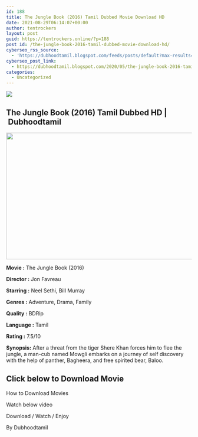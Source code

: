 ```yaml
---
id: 188
title: The Jungle Book (2016) Tamil Dubbed Movie Download HD
date: 2021-08-29T06:14:07+00:00
author: tentrockers
layout: post
guid: https://tentrockers.online/?p=188
post id: /the-jungle-book-2016-tamil-dubbed-movie-download-hd/
cyberseo_rss_source:
  - 'https://dubhoodtamil.blogspot.com/feeds/posts/default?max-results=150&start-index=301'
cyberseo_post_link:
  - https://dubhoodtamil.blogspot.com/2020/05/the-jungle-book-2016-tamil-dubbed-movie.html
categories:
  - Uncategorized
---
```

<div class="media_block">
  <img src="https://1.bp.blogspot.com/-cEAtbKfOr1M/XtInCpUbVzI/AAAAAAAABSs/eg9n2x0jkGYGJ-Nf37aFGSeMcuCgZPhxwCNcBGAsYHQ/s72-w609-h343-c/447041-the-jungle-book-poster.jpg" class="media_thumbnail" />
</div>

<div dir="ltr" trbidi="on" readability="19.032815198618">
  <h2>
    <span face="&quot;trebuchet ms&quot; , sans-serif">The Jungle Book (2016) Tamil Dubbed HD |&nbsp;<b>Dubhoodtamil</b></span>
  </h2>
  
  <div class="separator">
    <a href="https://1.bp.blogspot.com/-cEAtbKfOr1M/XtInCpUbVzI/AAAAAAAABSs/eg9n2x0jkGYGJ-Nf37aFGSeMcuCgZPhxwCNcBGAsYHQ/s1600/447041-the-jungle-book-poster.jpg"><img loading="lazy" border="0" data-original-height="720" data-original-width="1280" height="343" src="https://1.bp.blogspot.com/-cEAtbKfOr1M/XtInCpUbVzI/AAAAAAAABSs/eg9n2x0jkGYGJ-Nf37aFGSeMcuCgZPhxwCNcBGAsYHQ/w609-h343/447041-the-jungle-book-poster.jpg" width="609" /></a>
  </div>
  
  <p>
    <span face="&quot;trebuchet ms&quot; , sans-serif"><b>Movie<span> </span>:</b><span> </span>The Jungle Book (2016)</span>
  </p>
  
  <p>
    <span face="&quot;trebuchet ms&quot; , sans-serif"><b>Director<span> </span>:</b><span> </span>Jon Favreau</span>
  </p>
  
  <p>
    <span face="&quot;trebuchet ms&quot; , sans-serif"><b>Starring<span> </span>:</b><span> </span>Neel Sethi, Bill Murray</span>
  </p>
  
  <p>
    <span face="&quot;trebuchet ms&quot; , sans-serif"><b>Genres<span> </span>:</b><span> </span>Adventure, Drama, Family</span>
  </p>
  
  <p>
    <span face="&quot;trebuchet ms&quot; , sans-serif"><b>Quality<span> </span>:</b><span> </span>BDRip</span>
  </p>
  
  <p>
    <b><span face="&quot;trebuchet ms&quot; , sans-serif">Language</span><span face="&quot;trebuchet ms&quot; , sans-serif"> </span><span face="&quot;trebuchet ms&quot; , sans-serif">:</span></b><span face="&quot;trebuchet ms&quot; , sans-serif"> </span><span face="&quot;trebuchet ms&quot; , sans-serif">Tamil</span>
  </p>
  
  <p>
    <b><span face="&quot;trebuchet ms&quot; , sans-serif">Rating</span><span face="&quot;trebuchet ms&quot; , sans-serif"> </span><span face="&quot;trebuchet ms&quot; , sans-serif">:</span></b><span face="&quot;trebuchet ms&quot; , sans-serif"> </span><span face="&quot;trebuchet ms&quot; , sans-serif">7.5/10</span>
  </p>
  
  <p>
    <span face="&quot;trebuchet ms&quot; , sans-serif"><b>Synopsis:</b> After a threat from the tiger Shere Khan forces him to flee the jungle, a man-cub named Mowgli embarks on a journey of self discovery with the help of panther, Bagheera, and free spirited bear, Baloo.</span>
  </p>
  
  <h2>
    <span face="&quot;verdana&quot; , sans-serif"><b>Click below to Download Movie</b></span>
  </h2>
  
  <p>
    <span face="&quot;verdana&quot; , sans-serif">How to Download Movies</span>
  </p>
  
  <p>
    <span face="&quot;verdana&quot; , sans-serif">Watch below video</span>
  </p>
  
  <p>
  </p>
  
  <p>
    <span>Download / Watch / Enjoy</span>
  </p>
  
  <p>
    <span>By Dubhoodtamil</span>
  </p></p>
</div>